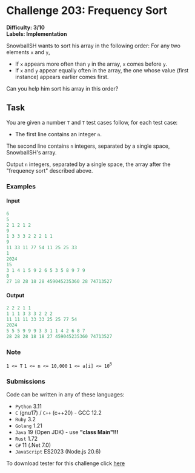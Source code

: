 # Challenge 203: Frequency Sort

**Difficulty: 3/10  
Labels: Implementation**

SnowballSH wants to sort his array in the following order:
For any two elements `x` and `y`,

- If `x` appears more often than `y` in the array, `x` comes before `y`.
- If `x` and `y` appear equally often in the array, the one whose value (first instance) appears earlier comes first.

Can you help him sort his array in this order?

## Task

You are given a number `T` and `T` test cases follow, for each test case:

- The first line contains an integer `n`.

The second line contains `n` integers, separated by a single space, SnowballSH's array.

Output `n` integers, separated by a single space, the array after the "frequency sort" described above.

### Examples

#### Input

```rust
6
5
2 1 2 1 2
9
1 3 3 3 2 2 2 1 1
9
11 33 11 77 54 11 25 25 33
1
2024
15
3 1 4 1 5 9 2 6 5 3 5 8 9 7 9
8
27 18 28 18 28 459045235360 28 74713527
```

#### Output

```rust
2 2 2 1 1
1 1 1 3 3 3 2 2 2
11 11 11 33 33 25 25 77 54
2024
5 5 5 9 9 9 3 3 1 1 4 2 6 8 7
28 28 28 18 18 27 459045235360 74713527
```

### Note

`1 <= T`
`1 <= n <= 10,000`
`1 <= a[i] <= 10`<sup>`8`</sup>

### Submissions

Code can be written in any of these languages:

- `Python` 3.11
- `C` (gnu17) / `C++` (c++20) - GCC 12.2
- `Ruby` 3.2
- `Golang` 1.21
- `Java` 19 (Open JDK) - use **"class Main"!!!**
- `Rust` 1.72
- `C#` 11 (.Net 7.0)
- `JavaScript` ES2023 (Node.js 20.6)

To download tester for this challenge click [here](https://downgit.github.io/#/home?url=https://github.com/Pomroka/PreviousChallenges/tree/main/Challenge_203)
